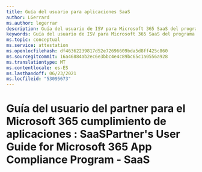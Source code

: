 ```yaml
---
title: Guía del usuario para aplicaciones SaaS
author: LGerrard
ms.author: legerrar
description: Guía del usuario de ISV para Microsoft 365 SaaS del programa de cumplimiento de aplicaciones
keywords: Guía del usuario de ISV para Microsoft 365 SaaS del programa de cumplimiento de aplicaciones
ms.topic: conceptual
ms.service: attestation
ms.openlocfilehash: df46362239817d52e72696609bda5d8ff425c860
ms.sourcegitcommit: 16a46884ab2ec6e3bbc4e4c89bc65c1a0556a928
ms.translationtype: MT
ms.contentlocale: es-ES
ms.lasthandoff: 06/23/2021
ms.locfileid: "53095673"
---
```

# <a name="partners-user-guide-for-microsoft-365-app-compliance-program---saas"></a><span data-ttu-id="152fc-104">Guía del usuario del partner para el Microsoft 365 cumplimiento de aplicaciones : SaaS</span><span class="sxs-lookup"><span data-stu-id="152fc-104">Partner's User Guide for Microsoft 365 App Compliance Program - SaaS</span></span>
